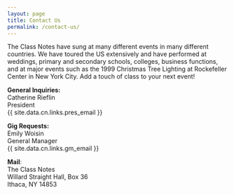```yaml
---
layout: page
title: Contact Us
permalink: /contact-us/
---
```


The Class Notes have sung at many different events in many different countries. We have
toured the US extensively and have performed at weddings, primary and secondary schools,
colleges, business functions, and at major events such as the 1999 Christmas Tree Lighting
at Rockefeller Center in New York City. Add a touch of class to your next event!

**General Inquiries:**<br>
Catherine Rieflin<br>
President<br>
{{ site.data.cn.links.pres_email }}

**Gig Requests:**<br>
Emily Woisin<br>
General Manager<br>
{{ site.data.cn.links.gm_email }}

**Mail**:<br>
The Class Notes<br>
Willard Straight Hall, Box 36<br>
Ithaca, NY 14853
